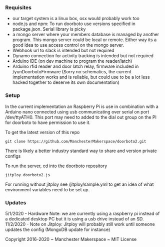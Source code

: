 ### Requisites

- our target system is a linux box, osx would probably work too
- node.js and npm: To run doorboto use versions specified in package.json. Serial library is picky
- a mongo server where your members database is managed by another program. This mongo server could be local or remote. Either way its a good idea to use access control on the mongo server.
- Webhook url to slack is intended but not required
- Dynamo connection for activity tracking is intended but not required
- Arduino IDE (on dev machine to program the reader/latch)
- Arduino rfid reader and door latch relay, firmware included in /yunDoorbotoFirmware (Sorry no schematics, the current implementation works and is reliable, but could use to be a lot less hacked together to deserve its own documentation)

### Setup

In the current implementation an Raspberry Pi is use in combination with a Arduino nano connected using usb communicating over serial on port /dev/ttyATH0. This port may need to added to the dial out group on the PI for doorboto to have permission to use it.

To get the latest version of this repo

    git clone https://github.com/ManchesterMakerspace/doorboto2.git

There is likely a better industry standard way to share and version private configs

To run the server, cd into the doorboto repository

    jitploy doorboto2.js

For running without jitploy see /jitploy/sample.yml to get an idea of what environment variables need to be set up.

### Updates

5/1/2020 - Hardware Note: we are currently using a raspberry pi instead of a dedicated desktop PC but it is using a usb drive instead of an SD.
11/2/2020 - Note on Jitploy: Jitploy will probably still work until someone updates the config (MongoDB update for instance)

Copyright 2016-2020 ~ Manchester Makerspace ~ MIT License
